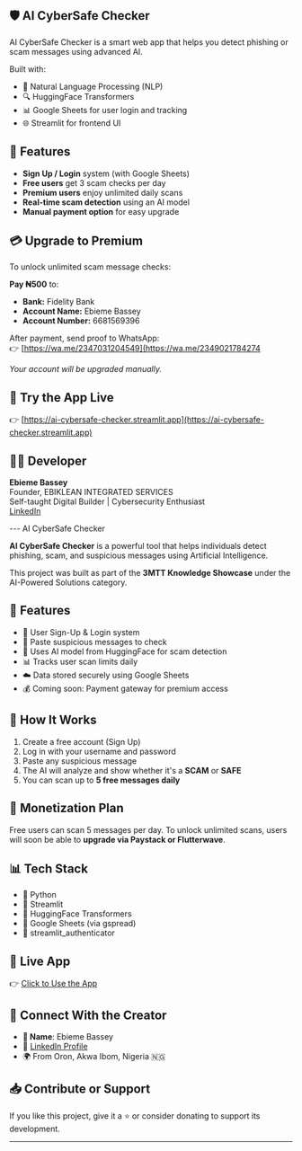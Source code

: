 ## 🛡️ AI CyberSafe Checker

AI CyberSafe Checker is a smart web app that helps you detect phishing or scam messages using advanced AI.

Built with:
- 🧠 Natural Language Processing (NLP)
- 🔍 HuggingFace Transformers
- 📊 Google Sheets for user login and tracking
- 🌐 Streamlit for frontend UI

## 🔐 Features

- **Sign Up / Login** system (with Google Sheets)
- **Free users** get 3 scam checks per day
- **Premium users** enjoy unlimited daily scans
- **Real-time scam detection** using an AI model
- **Manual payment option** for easy upgrade

## 💳 Upgrade to Premium

To unlock unlimited scam message checks:

**Pay ₦500** to:

- **Bank:** Fidelity Bank  
- **Account Name:** Ebieme Bassey  
- **Account Number:** 6681569396  

After payment, send proof to WhatsApp:  
👉 [https://wa.me/2347031204549](https://wa.me/2349021784274

_Your account will be upgraded manually._

## 🚀 Try the App Live

👉 [https://ai-cybersafe-checker.streamlit.app](https://ai-cybersafe-checker.streamlit.app)

## 👨‍💻 Developer

**Ebieme Bassey**  
Founder, EBIKLEAN INTEGRATED SERVICES  
Self-taught Digital Builder | Cybersecurity Enthusiast  
[LinkedIn](https://www.linkedin.com/in/ebieme-bassey-9857272a3)

--- AI CyberSafe Checker

**AI CyberSafe Checker** is a powerful tool that helps individuals detect phishing, scam, and suspicious messages using Artificial Intelligence.

This project was built as part of the **3MTT Knowledge Showcase** under the AI-Powered Solutions category.

## 🚀 Features

- 🔐 User Sign-Up & Login system
- 📩 Paste suspicious messages to check
- 🤖 Uses AI model from HuggingFace for scam detection
- 📊 Tracks user scan limits daily
- ☁️ Data stored securely using Google Sheets
- 💰 Coming soon: Payment gateway for premium access

## 🧠 How It Works

1. Create a free account (Sign Up)
2. Log in with your username and password
3. Paste any suspicious message
4. The AI will analyze and show whether it's a **SCAM** or **SAFE**
5. You can scan up to **5 free messages daily**

## 💸 Monetization Plan

Free users can scan 5 messages per day. To unlock unlimited scans, users will soon be able to **upgrade via Paystack or Flutterwave**.

## 📊 Tech Stack

- 🐍 Python
- 🎈 Streamlit
- 🤗 HuggingFace Transformers
- 📄 Google Sheets (via gspread)
- 🔐 streamlit_authenticator

## 📱 Live App

👉 [Click to Use the App](https://ai-cybersafe-checker.streamlit.app/)

## 🔗 Connect With the Creator

- **👤 Name**: Ebieme Bassey
- 💼 [LinkedIn Profile](https://www.linkedin.com/in/ebieme-bassey-9857272a3/)
- 🌍 From Oron, Akwa Ibom, Nigeria 🇳🇬

## 📥 Contribute or Support

If you like this project, give it a ⭐ or consider donating to support its development.

---

